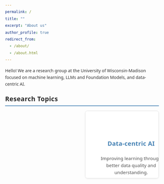 ```yaml
---
permalink: /
title: ""
excerpt: "About us"
author_profile: true
redirect_from:
  - /about/
  - /about.html
---
```


<div style="margin-bottom: 15px;">
  <p>Hello! We are a research group at the University of Wisconsin-Madison focused on machine learning, LLMs and Foundation Models, and data-centric AI.</p>
</div>

<h2 style="margin-top: 20px; margin-bottom: 15px; border-bottom: 2px solid #4682B4; padding-bottom: 5px; font-weight: 700; letter-spacing: 0.5px;">Research Topics</h2>

<div class="research-topics-grid">

<!-- Card 1: Data-centric AI -->
  <a href="https://sprocketlab.github.io/publications/" class="research-topic-link">
    <div class="research-topic-card">
      <!-- This is the text content that shows by default -->
      <div class="card-text-content">
        <div class="topic-accent"></div>
        <h3>Data-centric AI</h3>
        <p>Improving learning through better data quality and understanding.</p>
        <div class="click-indicator">
          <span>View Research</span>
          <svg xmlns="http://www.w3.org/2000/svg" width="16" height="16" viewBox="0 0 24 24" fill="none" stroke="currentColor" stroke-width="2" stroke-linecap="round" stroke-linejoin="round"><line x1="5" y1="12" x2="19" y2="12"></line><polyline points="12 5 19 12 12 19"></polyline></svg>
        </div>
      </div>
      
      <!-- This is the image content that shows on hover -->
      <div class="card-image-content">
        <div class="research-topic-image">
          <img src="/images/research_illustration/datacentric.png" alt="Data-centric AI" onerror="this.src='/images/research_illustration/datacentric.png'">
        </div>
        <h3>Data-centric AI</h3>
      </div>
    </div>
  </a>
  
  <!-- Card 2: Data- and Compute-Efficient Learning -->
  <a href="https://sprocketlab.github.io/publications/" class="research-topic-link">
    <div class="research-topic-card">
      <!-- This is the text content that shows by default -->
      <div class="card-text-content">
        <div class="topic-accent"></div>
        <h3>Data- and Compute-Efficient Learning</h3>
        <p>Building models that require less data and computational resources.</p>
        <div class="click-indicator">
          <span>View Research</span>
          <svg xmlns="http://www.w3.org/2000/svg" width="16" height="16" viewBox="0 0 24 24" fill="none" stroke="currentColor" stroke-width="2" stroke-linecap="round" stroke-linejoin="round"><line x1="5" y1="12" x2="19" y2="12"></line><polyline points="12 5 19 12 12 19"></polyline></svg>
        </div>
      </div>
      
      <!-- This is the image content that shows on hover -->
      <div class="card-image-content">
        <div class="research-topic-image">
          <img src="/images/research_illustration/efficient-learning.png" alt="Data- and Compute-Efficient Learning" onerror="this.src='/images/research_illustration/efficient-learning.png'">
        </div>
        <h3>Data- and Compute-Efficient Learning</h3>
      </div>
    </div>
  </a>

  <!-- Card 3: Foundation Models -->
  <a href="https://sprocketlab.github.io/publications/" class="research-topic-link">
    <div class="research-topic-card">
      <!-- This is the text content that shows by default -->
      <div class="card-text-content">
        <div class="topic-accent"></div>
        <h3>Foundation Models</h3>
        <p>Foundation models and their applications to scientific problems.</p>
        <div class="click-indicator">
          <span>View Research</span>
          <svg xmlns="http://www.w3.org/2000/svg" width="16" height="16" viewBox="0 0 24 24" fill="none" stroke="currentColor" stroke-width="2" stroke-linecap="round" stroke-linejoin="round"><line x1="5" y1="12" x2="19" y2="12"></line><polyline points="12 5 19 12 12 19"></polyline></svg>
        </div>
      </div>
      
      <!-- This is the image content that shows on hover -->
      <div class="card-image-content">
        <div class="research-topic-image">
          <img src="/images/research_illustration/foundation-models.png" alt="Foundation Models" onerror="this.src='/images/research_illustration/foundation-models.png'">
        </div>
        <h3>Foundation Models</h3>
      </div>
    </div>
  </a>
  
  <!-- Card 4: Weak Supervision -->
  <a href="https://sprocketlab.github.io/publications/" class="research-topic-link">
    <div class="research-topic-card">
      <!-- This is the text content that shows by default -->
      <div class="card-text-content">
        <div class="topic-accent"></div>
        <h3>Weak Supervision</h3>
        <p>Learning with limited or noisy supervision.</p>
        <div class="click-indicator">
          <span>View Research</span>
          <svg xmlns="http://www.w3.org/2000/svg" width="16" height="16" viewBox="0 0 24 24" fill="none" stroke="currentColor" stroke-width="2" stroke-linecap="round" stroke-linejoin="round"><line x1="5" y1="12" x2="19" y2="12"></line><polyline points="12 5 19 12 12 19"></polyline></svg>
        </div>
      </div>
      
      <!-- This is the image content that shows on hover -->
      <div class="card-image-content">
        <div class="research-topic-image">
          <img src="/images/research_illustration/weak-supervision.png" alt="Weak Supervision" onerror="this.src='/images/research_illustration/weak-supervision.png'">
        </div>
        <h3>Weak Supervision</h3>
      </div>
    </div>
  </a>

<h2 style="margin-top: 20px; margin-bottom: 15px; border-bottom: 2px solid #4682B4; padding-bottom: 5px; font-weight: 700; letter-spacing: 0.5px;">News</h2>

<div style="margin-bottom: 15px; background-color: #f8f9fa; padding: 15px; border-radius: 5px;">
  <h3 style="color: #4682B4; margin-bottom: 8px; font-size: 1.2em; margin-top: 0; font-weight: 600;">February 2025</h3>
  <p style="font-weight: 600; margin-bottom: 5px;">New papers accepted to start the year!</p>
  <ul style="padding-left: 20px; margin-top: 5px; margin-bottom: 0;">
    <li style="margin-bottom: 5px;">ICLR 2025: Changho and John explain how <a href="https://arxiv.org/pdf/2412.03881?" target="_blank">weak-to-strong generalization works</a>—and how to do more of it!</li>
    <li style="margin-bottom: 5px;">NAACL 2025: Jane, Dyah, and Changho introduced an ultra-efficient way to personalize language models.</li>
  </ul>
</div>

<div style="margin-bottom: 15px; background-color: #f8f9fa; padding: 15px; border-radius: 5px;">
  <h3 style="color: #4682B4; margin-bottom: 8px; font-size: 1.2em; margin-top: 0; font-weight: 600;">December 2024</h3>
  <p style="font-weight: 600; margin-bottom: 5px;">Four new papers accepted at NeurIPS 2024!</p>
  <ul style="padding-left: 20px; margin-top: 5px; margin-bottom: 0;">
    <li style="margin-bottom: 5px;">Brian, Cathy, and Vaishnavi show how to get rid of the LLM in LLM-based annotation. How? <a href="https://arxiv.org/pdf/2407.11004" target="_blank">Distill LLMs into programs</a> (spotlight)!</li>
    <li style="margin-bottom: 5px;">Harit gets a huge boost in auto-labeling by <a href="https://arxiv.org/pdf/2404.16188" target="_blank">learning confidence functions</a>.</li>
    <li style="margin-bottom: 5px;">Changho, Jitian, and Sonia show how to <a href="https://arxiv.org/pdf/2404.08461" target="_blank">adjust zero-shot model predictions quickly and easily</a></li>
    <li style="margin-bottom: 0;">Chris and Jack introduce a new benchmark showcasing <a href="https://arxiv.org/pdf/2501.07727" target="_blank">how valuable weak supervision can be</a></li>
  </ul>
</div>

<h2 style="margin-top: 20px; margin-bottom: 15px; border-bottom: 2px solid #4682B4; padding-bottom: 5px; font-weight: 700; letter-spacing: 0.5px;">How to Join</h2>

<p>Interested in joining our lab as a UW-Madison undergraduate? Please complete our <a href="https://forms.gle/8dxCSvtiBYdB3EGDA" style="font-weight: bold; color: #4682B4;">application form</a>. We'll contact promising candidates directly when opportunities align with your background and interests.</p>

<style>
/* Improved typography for the entire page */
body {
  font-family: system-ui, -apple-system, BlinkMacSystemFont, "Segoe UI", Roboto, Helvetica, Arial, sans-serif;
  line-height: 1.6;
  color: #333;
}

p {
  margin-bottom: 1.2em;
  line-height: 1.6;
}

h2 {
  font-family: system-ui, -apple-system, BlinkMacSystemFont, "Segoe UI", Roboto, Helvetica, Arial, sans-serif;
  font-weight: 700;
  color: #2a2a2a;
}

h3 {
  font-family: system-ui, -apple-system, BlinkMacSystemFont, "Segoe UI", Roboto, Helvetica, Arial, sans-serif;
  font-weight: 600;
  color: #333;
}

/* Grid layout */
.research-topics-grid {
  display: grid;
  grid-template-columns: repeat(2, 1fr);
  gap: 20px;
  margin: 15px 0;
}

/* Styling for the entire clickable card */
.research-topic-link {
  text-decoration: none;
  color: inherit;
  display: block;
  cursor: pointer;
}

/* Card styling */
.research-topic-card {
  border: 1px solid #ddd;
  border-radius: 8px;
  overflow: hidden;
  transition: all 0.3s ease;
  position: relative;
  height: 220px;
  box-shadow: 0 2px 4px rgba(0,0,0,0.05);
  cursor: pointer;
}

/* Enhanced hover effects */
.research-topic-card:hover {
  transform: translateY(-5px);
  box-shadow: 0 8px 16px rgba(0,0,0,0.1);
  border-color: #bbb;
}

/* TEXT CONTENT - visible by default */
.card-text-content {
  position: absolute;
  top: 0;
  left: 0;
  width: 100%;
  height: 100%;
  display: flex;
  flex-direction: column;
  justify-content: center;
  align-items: center;
  padding: 30px;
  background: white;
  transition: all 0.3s ease;
  z-index: 2;
  text-align: center;
}

.card-text-content h3 {
  margin-bottom: 16px;
  font-weight: 600;
  letter-spacing: 0.3px;
  font-size: 1.25rem;
  color: #4682B4;
}

.card-text-content p {
  margin: 5px 0;
  color: #555;
  line-height: 1.5;
  font-size: 0.95rem;
}

/* Click indicator styling */
.click-indicator {
  position: absolute;
  bottom: 15px;
  right: 15px;
  background-color: rgba(255, 255, 255, 0.9);
  border-radius: 20px;
  padding: 5px 12px;
  display: flex;
  align-items: center;
  font-size: 0.8rem;
  color: #555;
  opacity: 0;
  transform: translateY(5px);
  transition: all 0.3s ease;
  border: 1px solid #eee;
}

.click-indicator svg {
  margin-left: 5px;
}

/* Show indicator on hover */
.research-topic-card:hover .click-indicator {
  opacity: 1;
  transform: translateY(0);
}

/* IMAGE CONTENT - hidden by default, shown on hover */
.card-image-content {
  position: absolute;
  top: 0;
  left: 0;
  width: 100%;
  height: 100%;
  opacity: 0;
  transition: all 0.3s ease;
  z-index: 1;
}

/* The hover effect to swap visibility */
.research-topic-card:hover .card-text-content {
  opacity: 0;
}

.research-topic-card:hover .card-image-content {
  opacity: 1;
}

/* Image styling */
.research-topic-image {
  height: 170px;
  overflow: hidden;
}

.research-topic-image img {
  width: 100%;
  height: 100%;
  object-fit: contain;
  object-position: center;
}

/* Title styling on the image card */
.card-image-content h3 {
  padding: 12px;
  margin: 0;
  text-align: center;
  background: white;
  font-weight: 600;
  letter-spacing: 0.3px;
  color: #4682B4;
}

/* Add a subtle indicator on the image view too */
.card-image-content::after {
  content: "Click to explore";
  position: absolute;
  bottom: 50px;
  right: 15px;
  background-color: rgba(255, 255, 255, 0.9);
  border-radius: 20px;
  padding: 5px 12px;
  font-size: 0.8rem;
  color: #555;
  border: 1px solid #eee;
}

/* Enhanced link styling throughout the page */
a {
  color: #4682B4;
  text-decoration: none;
  transition: all 0.2s ease;
}

a:hover {
  color: #2a5a8a;
}

/* Responsive adjustments */
@media (max-width: 900px) {
  .research-topics-grid {
    grid-template-columns: repeat(2, 1fr);
  }
}

@media (max-width: 600px) {
  .research-topics-grid {
    grid-template-columns: 1fr;
  }
  
  .research-topic-card {
    height: 200px;
  }
}
</style>